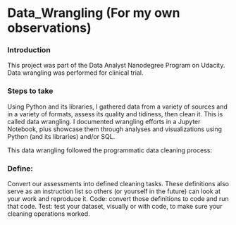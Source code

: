 # Data_Wrangling (For my own observations)

### Introduction
This project was part of the Data Analyst Nanodegree Program on Udacity.
Data wrangling was performed for clinical trial.

### Steps to take  
Using Python and its libraries, I gathered data from a variety of sources and in a variety of formats, assess its quality and tidiness, then clean it. This is called data wrangling. I documented wrangling efforts in a Jupyter Notebook, plus showcase them through analyses and visualizations using Python (and its libraries) and/or SQL.
 
This data wrangling followed the programmatic data cleaning process:

### Define: 

Convert our assessments into defined cleaning tasks. These definitions also serve as an instruction list so others (or yourself in the future) can look at your work and reproduce it.
Code: convert those definitions to code and run that code.
Test: test your dataset, visually or with code, to make sure your cleaning operations worked.


